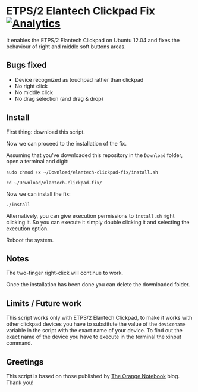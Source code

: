 ETPS/2 Elantech Clickpad Fix [![Analytics](https://ga-beacon.appspot.com/UA-49657176-1/elantech-clickpad-fix)](https://github.com/igrigorik/ga-beacon)
==============================

It enables the ETPS/2 Elantech Clickpad on Ubuntu 12.04 and fixes the behaviour of right and middle soft buttons areas.

Bugs fixed
----------
* Device recognized as touchpad rather than clickpad
* No right click
* No middle click
* No drag selection (and drag & drop)

Install
-------
First thing: download this script.

Now we can proceed to the installation of the fix.

Assuming that you've downloaded this repository in the `Download` folder, open a terminal and digit:

`sudo chmod +x ~/Download/elantech-clickpad-fix/install.sh`

`cd ~/Download/elantech-clickpad-fix/`

Now we can install the fix:

`./install`

Alternatively, you can give execution permissions to `install.sh` right clicking it. So you can execute it simply double clicking it and selecting the execution option.

Reboot the system.

Notes
-----
The two-finger right-click will continue to work.

Once the installation has been done you can delete the downloaded folder.

Limits / Future work
--------------------
This script works only with ETPS/2 Elantech Clickpad, to make it works with other clickpad devices you have to substitute the value of the `devicename` variable in the script with the exact name of your device. To find out the exact name of the device you have to execute in the terminal the xinput command.

Greetings
----------
This script is based on those published by [The Orange Notebook](http://www.theorangenotebook.com/2012/02/call-for-testing-clickpad.html) blog. Thank you!
